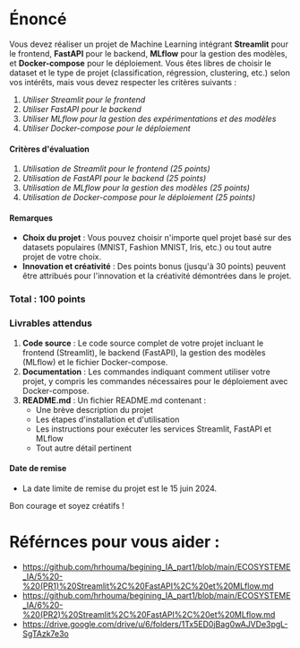 # Énoncé 

Vous devez réaliser un projet de Machine Learning intégrant **Streamlit** pour le frontend, **FastAPI** pour le backend, **MLflow** pour la gestion des modèles, et **Docker-compose** pour le déploiement. Vous êtes libres de choisir le dataset et le type de projet (classification, régression, clustering, etc.) selon vos intérêts, mais vous devez respecter les critères suivants :

1. *Utiliser Streamlit pour le frontend*
2. *Utiliser FastAPI pour le backend*
3. *Utiliser MLflow pour la gestion des expérimentations et des modèles*
4. *Utiliser Docker-compose pour le déploiement*

#### Critères d'évaluation

1. *Utilisation de Streamlit pour le frontend (25 points)*
2. *Utilisation de FastAPI pour le backend (25 points)*
3. *Utilisation de MLflow pour la gestion des modèles (25 points)*
4. *Utilisation de Docker-compose pour le déploiement (25 points)*

#### Remarques

- **Choix du projet** : Vous pouvez choisir n'importe quel projet basé sur des datasets populaires (MNIST, Fashion MNIST, Iris, etc.) ou tout autre projet de votre choix.
- **Innovation et créativité** : Des points bonus (jusqu'à 30 points) peuvent être attribués pour l'innovation et la créativité démontrées dans le projet.


### Total : 100 points 

### Livrables attendus

1. **Code source** : Le code source complet de votre projet incluant le frontend (Streamlit), le backend (FastAPI), la gestion des modèles (MLflow) et le fichier Docker-compose.
2. **Documentation** : Les commandes indiquant comment utiliser votre projet, y compris les commandes nécessaires pour le déploiement avec Docker-compose.
3. **README.md** : Un fichier README.md contenant :
   - Une brève description du projet
   - Les étapes d'installation et d'utilisation
   - Les instructions pour exécuter les services Streamlit, FastAPI et MLflow
   - Tout autre détail pertinent

#### Date de remise

- La date limite de remise du projet est le 15 juin 2024.

Bon courage et soyez créatifs !

# Référnces pour vous aider : 
- https://github.com/hrhouma/begining_IA_part1/blob/main/ECOSYSTEME_IA/5%20-%20(PR1)%20Streamlit%2C%20FastAPI%2C%20et%20MLflow.md
- https://github.com/hrhouma/begining_IA_part1/blob/main/ECOSYSTEME_IA/6%20-%20(PR2)%20Streamlit%2C%20FastAPI%2C%20et%20MLflow.md
- https://drive.google.com/drive/u/6/folders/1Tx5ED0jBag0wAJVDe3pgL-SgTAzk7e3o

